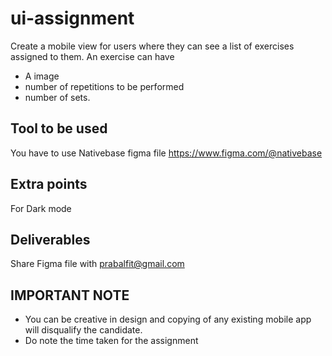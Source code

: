 # ui-assignment

Create a mobile view for users where they can see a list of exercises assigned to them.
An exercise can have

- A image
- number of repetitions to be performed
- number of sets.

## Tool to be used

You have to use Nativebase figma file https://www.figma.com/@nativebase

## Extra points

For Dark mode

## Deliverables

Share Figma file with prabalfit@gmail.com

## IMPORTANT NOTE

- You can be creative in design and copying of any existing mobile app will disqualify the candidate.
- Do note the time taken for the assignment
